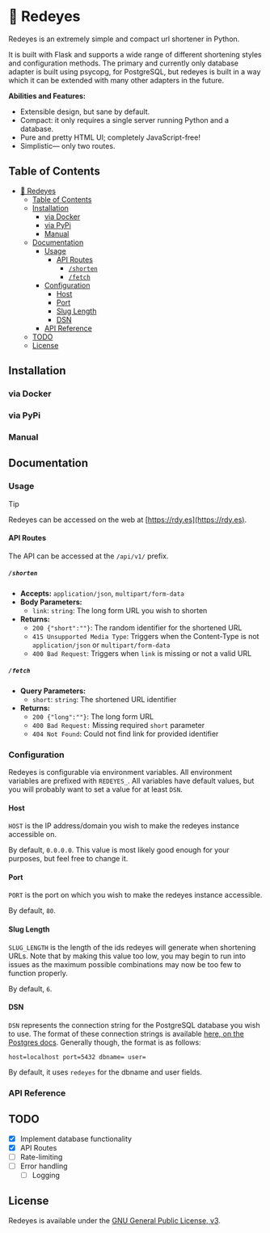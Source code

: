 # 🌹 Redeyes

Redeyes is an extremely simple and compact url shortener in Python.

It is built with Flask and supports a wide range of different shortening styles and configuration methods. The primary and currently only database adapter is built using psycopg, for PostgreSQL, but redeyes is built in a way which it can be extended with many other adapters in the future.

**Abilities and Features:**

- Extensible design, but sane by default.
- Compact: it only requires a single server running Python and a database.
- Pure and pretty HTML UI; completely JavaScript-free!
- Simplistic— only two routes.

## Table of Contents

- [🌹 Redeyes](#-redeyes)
  - [Table of Contents](#table-of-contents)
  - [Installation](#installation)
    - [via Docker](#via-docker)
    - [via PyPi](#via-pypi)
    - [Manual](#manual)
  - [Documentation](#documentation)
    - [Usage](#usage)
      - [API Routes](#api-routes)
        - [`/shorten`](#shorten)
        - [`/fetch`](#fetch)
    - [Configuration](#configuration)
      - [Host](#host)
      - [Port](#port)
      - [Slug Length](#slug-length)
      - [DSN](#dsn)
    - [API Reference](#api-reference)
  - [TODO](#todo)
  - [License](#license)

## Installation
### via Docker
### via PyPi
### Manual
## Documentation

### Usage

> [!TIP]
> Redeyes can be accessed on the web at [https://rdy.es](https://rdy.es).

#### API Routes

The API can be accessed at the `/api/v1/` prefix.

##### `/shorten`

* **Accepts:** `application/json`, `multipart/form-data`
* **Body Parameters:**
  * `link`: `string`: The long form URL you wish to shorten
* **Returns:**
  * `200 {"short":""}`: The random identifier for the shortened URL
  * `415 Unsupported Media Type`: Triggers when the Content-Type is not `application/json` or `multipart/form-data`
  * `400 Bad Request`: Triggers when `link` is missing or not a valid URL

##### `/fetch`
* **Query Parameters:**
  * `short`: `string`: The shortened URL identifier
* **Returns:**
  * `200 {"long":""}`: The long form URL
  * `400 Bad Request:` Missing required `short` parameter
  * `404 Not Found`: Could not find link for provided identifier

### Configuration

Redeyes is configurable via environment variables. All environment variables are prefixed with `REDEYES_`. All variables have default values, but you will probably want to set a value for at least `DSN`.

#### Host

`HOST` is the IP address/domain you wish to make the redeyes instance accessible on.

By default, `0.0.0.0`. This value is most likely good enough for your purposes, but feel free to change it.

#### Port

`PORT` is the port on which you wish to make the redeyes instance accessible.

By default, `80`.

#### Slug Length

`SLUG_LENGTH` is the length of the ids redeyes will generate when shortening URLs. Note that by making this value too low, you may begin to run into issues as the maximum possible combinations may now be too few to function properly.

By default, `6`.

#### DSN

`DSN` represents the connection string for the PostgreSQL database you wish to use. The format of these connection strings is available [here, on the Postgres docs](https://www.postgresql.org/docs/current/libpq-connect.html#LIBPQ-CONNSTRING). Generally though, the format is as follows:

```
host=localhost port=5432 dbname= user=
```

By default, it uses `redeyes` for the dbname and user fields.

### API Reference

## TODO

- [X] Implement database functionality
- [X] API Routes
- [ ] Rate-limiting
- [ ] Error handling
  - [ ] Logging

## License

Redeyes is available under the [GNU General Public License, v3](LICENSE).
